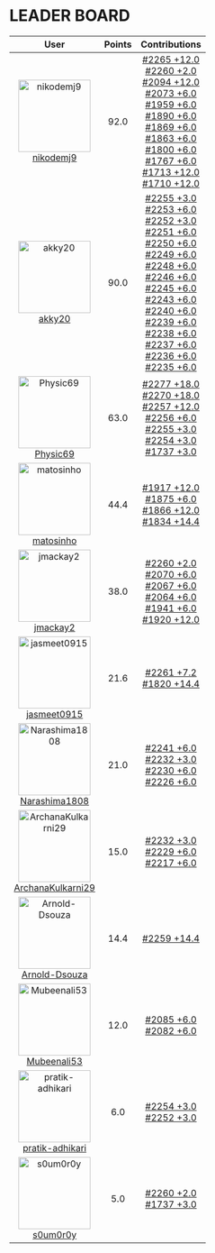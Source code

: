 
# **LEADER BOARD**

| **User** | **Points** | **Contributions** |
| :-------: | :------: | :-------: |
| <img src="https://avatars.githubusercontent.com/u/54469384?v=4" alt="nikodemj9" width="128" height="128"> <br> [nikodemj9](https://github.com/nikodemj9) | 92.0  | [#2265 +12.0](https://github.com/gazebosim/gazebo_test_cases/issues/2265#issuecomment-3229628810) <br> [#2260 +2.0](https://github.com/gazebosim/gazebo_test_cases/issues/2260#issuecomment-3229045478) <br> [#2094 +12.0](https://github.com/gazebosim/gazebo_test_cases/issues/2094#issuecomment-3229643975) <br> [#2073 +6.0](https://github.com/gazebosim/gazebo_test_cases/issues/2073#issuecomment-3229658177) <br> [#1959 +6.0](https://github.com/gazebosim/gazebo_test_cases/issues/1959#issuecomment-3229313164) <br> [#1890 +6.0](https://github.com/gazebosim/gazebo_test_cases/issues/1890#issuecomment-3229287415) <br> [#1869 +6.0](https://github.com/gazebosim/gazebo_test_cases/issues/1869#issuecomment-3229270333) <br> [#1863 +6.0](https://github.com/gazebosim/gazebo_test_cases/issues/1863#issuecomment-3229236220) <br> [#1800 +6.0](https://github.com/gazebosim/gazebo_test_cases/issues/1800#issuecomment-3229255504) <br> [#1767 +6.0](https://github.com/gazebosim/gazebo_test_cases/issues/1767#issuecomment-3229247645) <br> [#1713 +12.0](https://github.com/gazebosim/gazebo_test_cases/issues/1713#issuecomment-3229335768) <br> [#1710 +12.0](https://github.com/gazebosim/gazebo_test_cases/issues/1710#issuecomment-3229143193) <br>  |
| <img src="https://avatars.githubusercontent.com/u/126786356?v=4" alt="akky20" width="128" height="128"> <br> [akky20](https://github.com/akky20) | 90.0  | [#2255 +3.0](https://github.com/gazebosim/gazebo_test_cases/issues/2255#issuecomment-3229346862) <br> [#2253 +6.0](https://github.com/gazebosim/gazebo_test_cases/issues/2253#issuecomment-3229373239) <br> [#2252 +3.0](https://github.com/gazebosim/gazebo_test_cases/issues/2252#issuecomment-3229472983) <br> [#2251 +6.0](https://github.com/gazebosim/gazebo_test_cases/issues/2251#issuecomment-3229388259) <br> [#2250 +6.0](https://github.com/gazebosim/gazebo_test_cases/issues/2250#issuecomment-3229408255) <br> [#2249 +6.0](https://github.com/gazebosim/gazebo_test_cases/issues/2249#issuecomment-3229490293) <br> [#2248 +6.0](https://github.com/gazebosim/gazebo_test_cases/issues/2248#issuecomment-3229423128) <br> [#2246 +6.0](https://github.com/gazebosim/gazebo_test_cases/issues/2246#issuecomment-3229435262) <br> [#2245 +6.0](https://github.com/gazebosim/gazebo_test_cases/issues/2245#issuecomment-3229501886) <br> [#2243 +6.0](https://github.com/gazebosim/gazebo_test_cases/issues/2243#issuecomment-3229515652) <br> [#2240 +6.0](https://github.com/gazebosim/gazebo_test_cases/issues/2240#issuecomment-3229558923) <br> [#2239 +6.0](https://github.com/gazebosim/gazebo_test_cases/issues/2239#issuecomment-3229520429) <br> [#2238 +6.0](https://github.com/gazebosim/gazebo_test_cases/issues/2238#issuecomment-3229530934) <br> [#2237 +6.0](https://github.com/gazebosim/gazebo_test_cases/issues/2237#issuecomment-3229540438) <br> [#2236 +6.0](https://github.com/gazebosim/gazebo_test_cases/issues/2236#issuecomment-3229569391) <br> [#2235 +6.0](https://github.com/gazebosim/gazebo_test_cases/issues/2235#issuecomment-3229562003) <br>  |
| <img src="https://avatars.githubusercontent.com/u/162324988?v=4" alt="Physic69" width="128" height="128"> <br> [Physic69](https://github.com/Physic69) | 63.0  | [#2277 +18.0](https://github.com/gazebosim/gazebo_test_cases/issues/2277#issuecomment-3229843198) <br> [#2270 +18.0](https://github.com/gazebosim/gazebo_test_cases/issues/2270#issuecomment-3229888719) <br> [#2257 +12.0](https://github.com/gazebosim/gazebo_test_cases/issues/2257#issuecomment-3229556418) <br> [#2256 +6.0](https://github.com/gazebosim/gazebo_test_cases/issues/2256#issuecomment-3229281585) <br> [#2255 +3.0](https://github.com/gazebosim/gazebo_test_cases/issues/2255#issuecomment-3229521540) <br> [#2254 +3.0](https://github.com/gazebosim/gazebo_test_cases/issues/2254#issuecomment-3229385920) <br> [#1737 +3.0](https://github.com/gazebosim/gazebo_test_cases/issues/1737#issuecomment-3229512315) <br>  |
| <img src="https://avatars.githubusercontent.com/u/40249250?v=4" alt="matosinho" width="128" height="128"> <br> [matosinho](https://github.com/matosinho) | 44.4  | [#1917 +12.0](https://github.com/gazebosim/gazebo_test_cases/issues/1917#issuecomment-3229574917) <br> [#1875 +6.0](https://github.com/gazebosim/gazebo_test_cases/issues/1875#issuecomment-3229611857) <br> [#1866 +12.0](https://github.com/gazebosim/gazebo_test_cases/issues/1866#issuecomment-3229639116) <br> [#1834 +14.4](https://github.com/gazebosim/gazebo_test_cases/issues/1834#issuecomment-3228992502) <br>  |
| <img src="https://avatars.githubusercontent.com/u/5486901?v=4" alt="jmackay2" width="128" height="128"> <br> [jmackay2](https://github.com/jmackay2) | 38.0  | [#2260 +2.0](https://github.com/gazebosim/gazebo_test_cases/issues/2260#issuecomment-3228474649) <br> [#2070 +6.0](https://github.com/gazebosim/gazebo_test_cases/issues/2070#issuecomment-3229734436) <br> [#2067 +6.0](https://github.com/gazebosim/gazebo_test_cases/issues/2067#issuecomment-3229742612) <br> [#2064 +6.0](https://github.com/gazebosim/gazebo_test_cases/issues/2064#issuecomment-3229755515) <br> [#1941 +6.0](https://github.com/gazebosim/gazebo_test_cases/issues/1941#issuecomment-3229776164) <br> [#1920 +12.0](https://github.com/gazebosim/gazebo_test_cases/issues/1920#issuecomment-3229837955) <br>  |
| <img src="https://avatars.githubusercontent.com/u/23265149?v=4" alt="jasmeet0915" width="128" height="128"> <br> [jasmeet0915](https://github.com/jasmeet0915) | 21.6  | [#2261 +7.2](https://github.com/gazebosim/gazebo_test_cases/issues/2261#issuecomment-3229491231) <br> [#1820 +14.4](https://github.com/gazebosim/gazebo_test_cases/issues/1820#issuecomment-3229861557) <br>  |
| <img src="https://avatars.githubusercontent.com/u/204998127?v=4" alt="Narashima1808" width="128" height="128"> <br> [Narashima1808](https://github.com/Narashima1808) | 21.0  | [#2241 +6.0](https://github.com/gazebosim/gazebo_test_cases/issues/2241#issuecomment-3229989407) <br> [#2232 +3.0](https://github.com/gazebosim/gazebo_test_cases/issues/2232#issuecomment-3229842325) <br> [#2230 +6.0](https://github.com/gazebosim/gazebo_test_cases/issues/2230#issuecomment-3229871691) <br> [#2226 +6.0](https://github.com/gazebosim/gazebo_test_cases/issues/2226#issuecomment-3229897700) <br>  |
| <img src="https://avatars.githubusercontent.com/u/161116503?v=4" alt="ArchanaKulkarni29" width="128" height="128"> <br> [ArchanaKulkarni29](https://github.com/ArchanaKulkarni29) | 15.0  | [#2232 +3.0](https://github.com/gazebosim/gazebo_test_cases/issues/2232#issuecomment-3229845248) <br> [#2229 +6.0](https://github.com/gazebosim/gazebo_test_cases/issues/2229#issuecomment-3229998042) <br> [#2217 +6.0](https://github.com/gazebosim/gazebo_test_cases/issues/2217#issuecomment-3229925035) <br>  |
| <img src="https://avatars.githubusercontent.com/u/71880369?v=4" alt="Arnold-Dsouza" width="128" height="128"> <br> [Arnold-Dsouza](https://github.com/Arnold-Dsouza) | 14.4  | [#2259 +14.4](https://github.com/gazebosim/gazebo_test_cases/issues/2259#issuecomment-3229295237) <br>  |
| <img src="https://avatars.githubusercontent.com/u/95215270?v=4" alt="Mubeenali53" width="128" height="128"> <br> [Mubeenali53](https://github.com/Mubeenali53) | 12.0  | [#2085 +6.0](https://github.com/gazebosim/gazebo_test_cases/issues/2085#issuecomment-3229467455) <br> [#2082 +6.0](https://github.com/gazebosim/gazebo_test_cases/issues/2082#issuecomment-3229512500) <br>  |
| <img src="https://avatars.githubusercontent.com/u/106218485?v=4" alt="pratik-adhikari" width="128" height="128"> <br> [pratik-adhikari](https://github.com/pratik-adhikari) | 6.0  | [#2254 +3.0](https://github.com/gazebosim/gazebo_test_cases/issues/2254#issuecomment-3229105924) <br> [#2252 +3.0](https://github.com/gazebosim/gazebo_test_cases/issues/2252#issuecomment-3229497518) <br>  |
| <img src="https://avatars.githubusercontent.com/u/75070782?v=4" alt="s0um0r0y" width="128" height="128"> <br> [s0um0r0y](https://github.com/s0um0r0y) | 5.0  | [#2260 +2.0](https://github.com/gazebosim/gazebo_test_cases/issues/2260#issuecomment-3229020406) <br> [#1737 +3.0](https://github.com/gazebosim/gazebo_test_cases/issues/1737#issuecomment-3229114793) <br>  |

